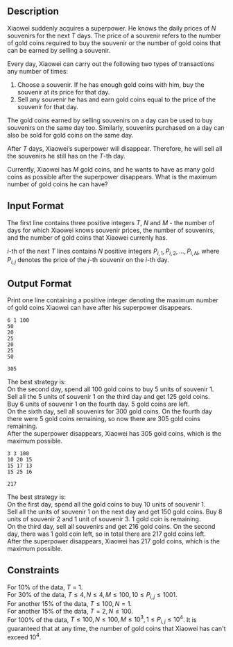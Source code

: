 ## Description

Xiaowei suddenly acquires a superpower. He knows the daily prices of $N$ souvenirs for the next $T$ days. The price of a souvenir refers to the number of gold coins required to buy the souvenir or the number of gold coins that can be earned by selling a souvenir.

Every day, Xiaowei can carry out the following two types of transactions any number of times:
1. Choose a souvenir. If he has enough gold coins with him, buy the souvenir at its price for that day.
2. Sell any souvenir he has and earn gold coins equal to the price of the souvenir for that day.

The gold coins earned by selling souvenirs on a day can be used to buy souvenirs on the same day too. Similarly, souvenirs purchased on a day can also be sold for gold coins on the same day.

After $T$ days, Xiaowei’s superpower will disappear. Therefore, he will sell all the souvenirs he still has on the $T$-th day.

Currently, Xiaowei has $M$ gold coins, and he wants to have as many gold coins as possible after the superpower disappears. What is the maximum number of gold coins he can have?

## Input Format

The first line contains three positive integers $T$, $N$ and $M$ - the number of days for which Xiaowei knows souvenir prices, the number of souvenirs, and the number of gold coins that Xiaowei currenly has.

$i$-th of the next $T$ lines contains $N$ positive integers $P_{i, 1}, P_{i, 2}, ..., P_{i, N},$ where $P_{i, j}$ denotes the price of the $j$-th souvenir on the $i$-th day.

## Output Format

Print one line containing a positive integer denoting the maximum number of gold coins Xiaowei can have after his superpower disappears.

```input1
6 1 100
50
20
25
20
25
50
```
```output1
305
```

The best strategy is:\
On the second day, spend all $100$ gold coins to buy $5$ units of souvenir $1$.\
Sell all the $5$ units of souvenir $1$ on the third day and get $125$ gold coins.\
Buy $6$ units of souvenir $1$ on the fourth day. $5$ gold coins are left.\
On the sixth day, sell all souvenirs for $300$ gold coins. On the fourth day there were $5$ gold coins remaining, so now there are $305$ gold coins remaining.\
After the superpower disappears, Xiaowei has $305$ gold coins, which is the maximum possible.

```input2
3 3 100
10 20 15
15 17 13
15 25 16
```
```output2
217
```

The best strategy is:\
On the first day, spend all the gold coins to buy $10$ units of souvenir $1$.\
Sell all the units of souvenir $1$ on the next day and get $150$ gold coins. Buy $8$ units of souvenir $2$ and $1$ unit of souvenir $3$. $1$ gold coin is remaining.\
On the third day, sell all souvenirs and get $216$ gold coins. On the second day, there was $1$ gold coin left, so in total there are $217$ gold coins left.\
After the superpower disappears, Xiaowei has $217$ gold coins, which is the maximum possible.

## Constraints

For $10\%$ of the data, $T = 1$.\
For $30\%$ of the data, $T \le 4, N \le 4, M \le 100, 10 \le P_{i, j} \le 1001$.\
For another $15\%$ of the data, $T \le 100, N = 1$.\
For another $15\%$ of the data, $T = 2, N \le 100$.\
For $100\%$ of the data, $T \le 100, N \le 100, M \le 10^3, 1 \le P_{i, j} \le 10^4$. It is guaranteed that at any time, the number of gold coins that Xiaowei has can't exceed $10^4$.
